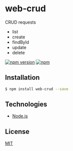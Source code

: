 # web-crud

CRUD requests
- list
- create
- findById
- update
- delete


[![npm version](https://badge.fury.io/js/web-crud.svg)](https://badge.fury.io/js/web-crud)
[![npm](https://img.shields.io/npm/dt/web-crud.svg)](https://www.npmjs.com/package/web-crud)

## Installation

```sh
$ npm install web-crud --save
```

## Technologies
- [Node.js](https://nodejs.org)

## License

[MIT](LICENSE)